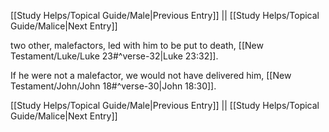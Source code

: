 [[Study Helps/Topical Guide/Male|Previous Entry]]  ||  [[Study Helps/Topical Guide/Malice|Next Entry]]

 two other, malefactors, led with him to be put to death, [[New Testament/Luke/Luke 23#^verse-32|Luke 23:32]].

 If he were not a malefactor, we would not have delivered him, [[New Testament/John/John 18#^verse-30|John 18:30]].

[[Study Helps/Topical Guide/Male|Previous Entry]]  ||  [[Study Helps/Topical Guide/Malice|Next Entry]]